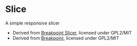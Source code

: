 Slice
=====

A simple responsive slicer

- Derived from [Breakpoint Slicer](https://github.com/lolmaus/breakpoint-slicer), licensed under GPL2/MIT
- Derived from [Breakpoint](https://github.com/Team-Sass/breakpoint), licensed under GPL2/MIT